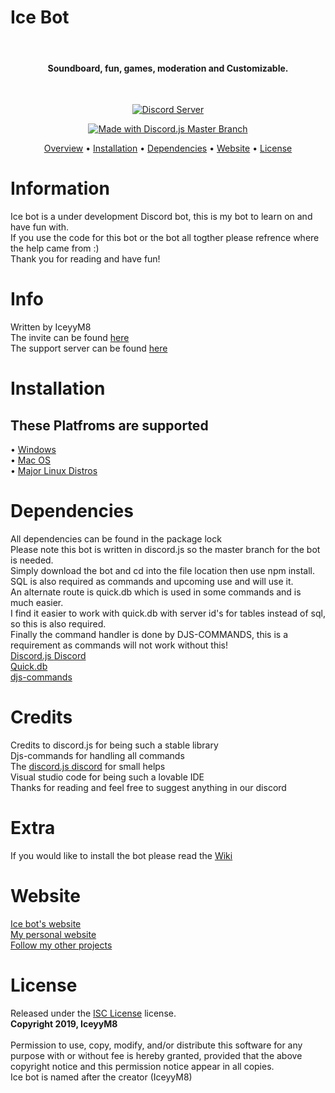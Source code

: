 # Ice Bot
<br>
<h4 align="center">Soundboard, fun, games, moderation and Customizable.</h4>
</br>
<p align="center">
  <a href="https://discord.gg/6MWs4nm">
    <img src="https://img.shields.io/discord/589528220601286678" alt="Discord Server">
  </a>
<p align="center">
<a href="https://discord.js.org/#/">
    <img src="https://img.shields.io/badge/Discord.js-master%20branch-blue" alt="Made with Discord.js Master Branch">
  </a>
</p>

<p align="center">
  <a href="#overview">Overview</a>
  •
  <a href="#Installation">Installation</a>
  •
  <a href="#Dependencies">Dependencies</a>
  •
  <a href="#Website">Website</a>
  •
  <a href="#license">License</a>
</p>

# Information
Ice bot is a under development Discord bot, this is my bot to learn on and have fun with. <br/>
If you use the code for this bot or the bot all togther please refrence where the help came from :) <br/>
Thank you for reading and have fun!

# Info
Written by IceyyM8  <br/>
 The invite can be found [here](https://discordapp.com/api/oauth2/authorize?client_id=479018256682713092&permissions=8&scope=bot) <br/>
The support server can be found [here](https://discord.gg/25MdBSG)

# Installation
## These Platfroms are supported
• <a href="https://www.microsoft.com/en-us/windows">Windows</a> </br>
• <a href="https://www.apple.com/macos/catalina/">Mac OS</a> </br>
• <a href="https://www.techradar.com/best/best-linux-distros">Major Linux Distros</a> </br>

# Dependencies
All dependencies can be found in the package lock <br/>
Please note this bot is written in discord.js so the master branch for the bot is needed. <br/>
Simply download the bot and cd into the file location then use npm install. <br/>
SQL is also required as commands and upcoming use and will use it. <br/>
An alternate route is quick.db which is used in some commands and is much easier. <br/>
I find it easier to work with quick.db with server id's for tables instead of sql, so this is also required. <br/>
Finally the command handler is done by DJS-COMMANDS, this is a requirement as commands will not work without this! <br/>
[Discord.js ](https://discord.js.org/#/docs/main/stable/general/welcome)
[Discord ](https://discordapp.com/) <br/>
[Quick.db](https://www.npmjs.com/package/quick.db) <br/>
[djs-commands](https://www.npmjs.com/package/djs-commands)

# Credits
Credits to discord.js for being such a stable library <br/>
Djs-commands for handling all commands <br/>
The [discord.js discord](https://discordapp.com/invite/bRCvFy9) for small helps <br/>
Visual studio code for being such a lovable IDE <br/>
Thanks for reading and feel free to suggest anything in our discord

# Extra 
If you would like to install the bot please read the [Wiki](https://github.com/iceyym8/Ice-Bot/wiki/Home/) <br/>

# Website
[Ice bot's website](https://ice-bot.xyz) </br>
[My personal website](IceyyM8.xyz) </br>
[Follow my other projects](https://ice-bot.xyz/projects) </br>

# License

Released under the [ISC License](https://opensource.org/licenses/ISC) license. </br>
**Copyright 2019, IceyyM8** </br>
</br>
Permission to use, copy, modify, and/or distribute this software for any purpose with or without fee is hereby granted, provided that the above copyright notice and this permission notice appear in all copies.
</br>
Ice bot is named after the creator (IceyyM8)
